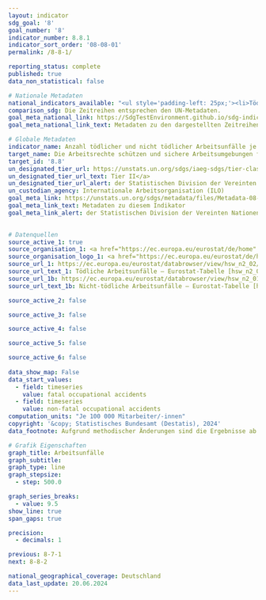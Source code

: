 ```yaml
---
layout: indicator    
sdg_goal: '8'    
goal_number: '8'    
indicator_number: 8.8.1    
indicator_sort_order: '08-08-01'    
permalink: /8-8-1/    

reporting_status: complete    
published: true    
data_non_statistical: false    

# Nationale Metadaten    
national_indicators_available: "<ul style='padding-left: 25px;'><li>Tödliche Arbeitsunfälle</li> <li> Nicht-tödliche Arbeitsunfälle</li></ul>"    
comparison_sdg: Die Zeitreihen entsprechen den UN-Metadaten.    
goal_meta_national_link: https://SdgTestEnvironment.github.io/sdg-indicators/public/Meta/8.8.1.pdf
goal_meta_national_link_text: Metadaten zu den dargestellten Zeitreihen    

# Globale Metadaten    
indicator_name: Anzahl tödlicher und nicht tödlicher Arbeitsunfälle je 100&nbsp;000 Erwerbstätige, nach Geschlecht und Migrationsstatus    
target_name: Die Arbeitsrechte schützen und sichere Arbeitsumgebungen für alle Erwerbstätigen, einschließlich der Arbeitsmigranten und insbesondere der Arbeitsmigrantinnen, und der Menschen in prekärer Erwerbstätigkeit, fördern    
target_id: '8.8'    
un_designated_tier_url: https://unstats.un.org/sdgs/iaeg-sdgs/tier-classification/'    
un_designated_tier_url_text: Tier II</a>    
un_designated_tier_url_alert: der Statistischen Division der Vereinten Nationen    
un_custodian_agency: Internationale Arbeitsorganisation (ILO)    
goal_meta_link: https://unstats.un.org/sdgs/metadata/files/Metadata-08-08-01.pdf    
goal_meta_link_text: Metadaten zu diesem Indikator    
goal_meta_link_alert: der Statistischen Division der Vereinten Nationen    
    

# Datenquellen
source_active_1: true
source_organisation_1: <a href="https://ec.europa.eu/eurostat/de/home" target="_blank"> Statistisches Amt der Europäischen Union (Eurostat) </a>
source_organisation_logo_1: <a href="https://ec.europa.eu/eurostat/de/home" target="_blank"><img src="https://sdg-indikatoren.de/public/OrgImgDe/eurostat.png" alt="Logo eurostat" style="height:60px; width:148px"/></a>
source_url_1: https://ec.europa.eu/eurostat/databrowser/view/hsw_n2_02/default/table?lang=de
source_url_text_1: Tödliche Arbeitsunfälle – Eurostat-Tabelle [hsw_n2_02]
source_url_1b: https://ec.europa.eu/eurostat/databrowser/view/hsw_n2_01/default/table?lang=de
source_url_text_1b: Nicht-tödliche Arbeitsunfälle – Eurostat-Tabelle [hsw_n2_01]

source_active_2: false

source_active_3: false

source_active_4: false

source_active_5: false

source_active_6: false
    
data_show_map: False    
data_start_values: 
  - field: timeseries
    value: fatal occupational accidents
  - field: timeseries
    value: non-fatal occupational accidents    
computation_units: "Je 100 000 Mitarbeiter/-innen"    
copyright: '&copy; Statistisches Bundesamt (Destatis), 2024'    
data_footnote: Aufgrund methodischer Änderungen sind die Ergebnisse ab 2020 nur eingeschränkt mit den Vorjahren vergleichbar.    

# Grafik Eigenschaften    
graph_title: Arbeitsunfälle
graph_subtitle:     
graph_type: line
graph_stepsize: 
  - step: 500.0    

graph_series_breaks:
  - value: 9.5
show_line: true
span_gaps: true

precision:
  - decimals: 1    

previous: 8-7-1    
next: 8-8-2    

national_geographical_coverage: Deutschland    
data_last_update: 20.06.2024    
---
```


<span></span>